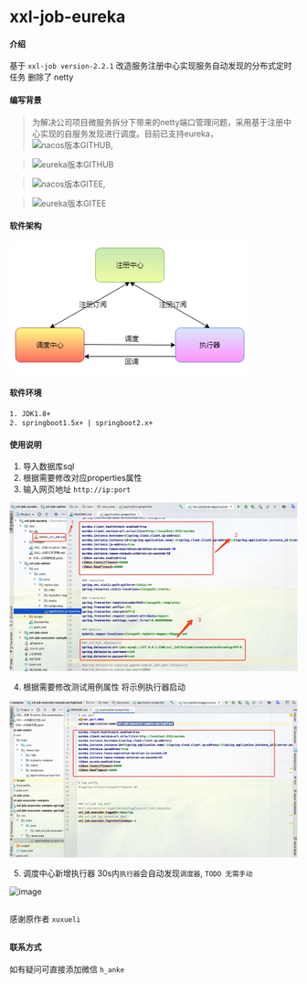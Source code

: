 # xxl-job-eureka

#### 介绍
基于 `xxl-job version-2.2.1` 改造服务注册中心实现服务自动发现的分布式定时任务
删除了 netty

#### 编写背景
> 为解决公司项目微服务拆分下带来的netty端口管理问题，采用基于注册中心实现的自服务发现进行调度。目前已支持eureka，
>![nacos版本GITHUB](https://github.com/moses-keqi/xxl-job-nacos.git), 

>![eureka版本GITHUB](https://github.com/moses-keqi/xxl-job-eureka.git)

>![nacos版本GITEE](https://gitee.com/nuoee/xxl-job-nacos.git), 

>![eureka版本GITEE](https://gitee.com/nuoee/xxl-job-eureka.git)

#### 软件架构
![image](./doc/images/xxl-job-eureka.png)


#### 软件环境
````
1. JDK1.8+
2. springboot1.5x+ | springboot2.x+
````

#### 使用说明
1. 导入数据库sql
2. 根据需要修改对应properties属性
3. 输入网页地址 `http://ip:port` 

![image](./doc/images/1587209137027.jpg)

4. 根据需要修改测试用例属性 将示例执行器启动

![image](./doc/images/1587208981400.jpg)

5. 调度中心新增执行器 30s内`执行器`会自动发现`调度器`, `TODO 无需手动`

![image](./doc/images/新增执行器.png)

##
感谢原作者 `xuxueli`
##

#### 联系方式
如有疑问可直接添加微信 `h_anke`

